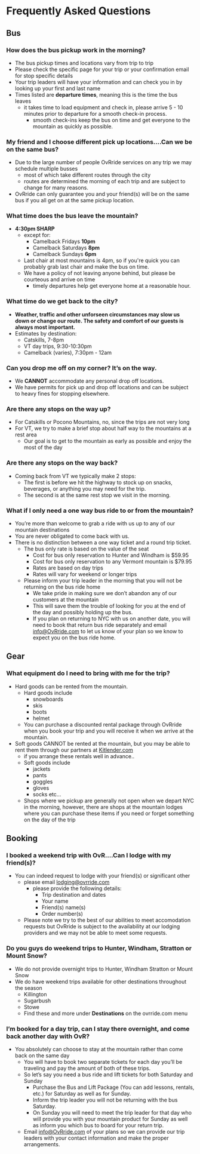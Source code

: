 <!-- TITLE: OvRride Wiki -->
<!-- SUBTITLE: You've got questions we've got answers -->

# Frequently Asked Questions
## Bus

###  How does the bus pickup work in the morning?
* The bus pickup times and locations vary from trip to trip
* Please check the specific page for your trip or your confirmation email for stop specific details
* Your trip leaders will have your information and can check you in by looking up your first and last name
* Times listed are **departure times**, meaning this is the time the bus leaves
	* it takes time to load equipment and check in, please arrive 5 - 10 minutes prior to departure for a smooth check-in process.
		* smooth check-ins keep the bus on time and get everyone to the mountain as quickly as possible.

###  My friend and I choose different pick up locations….Can we be on the same bus?
* Due to the large number of people OvRride services on any trip we may schedule multiple busses
	* most of which take different routes through the city
	* routes are determined the morning of each trip and are subject to change for many reasons.
* OvRride can only guarantee you and your friend(s) will be on the same bus if you all get on at the same pickup location.

### What time does the bus leave the mountain?
* **4:30pm SHARP**
	* except for:
		* Camelback Fridays **10pm**
		* Camelback Saturdays **8pm**
		* Camelback Sundays **6pm**
	* Last chair at most mountains is 4pm, so if you're quick you can probably grab last chair and make the bus on time.
	* We have a policy of not leaving anyone behind, but please be courteous and arrive on time
		* timely departures help get everyone home at a reasonable hour.

###  What time do we get back to the city?
* **Weather, traffic and other unforseen circumstances may slow us down or change our route. The safety and comfort of our guests is always most important.**
* Estimates by destination:
	* Catskills, 7-8pm
	* VT day trips, 9:30-10:30pm
	* Camelback (varies), 7:30pm - 12am

### Can you drop me off on my corner? It’s on the way.
* We **CANNOT** accommodate any personal drop off locations. 
* We have permits for pick up and drop off locations and can be subject to heavy fines for stopping elsewhere.

### Are there any stops on the way up?
* For Catskills or Pocono Mountains, no, since the trips are not very long
* For VT, we try to make a brief stop about half way to the mountains at a rest area
	* Our goal is to get to the mountain as early as possible and enjoy the most of the day

### Are there any stops on the way back?
* Coming back from VT we typically make 2 stops:
	* The first is before we hit the highway to stock up on snacks, beverages, or anything you may need for the trip.
	* The second is at the same rest stop we visit in the morning.

### What if I only need a one way bus ride to or from the mountain?
* You’re more than welcome to grab a ride with us up to any of our mountain destinations
* You are never obligated to come back with us. 
* There is no distinction between a one way ticket and a round trip ticket.
	* The bus only rate is based on the value of the seat
		* Cost for bus only reservation to Hunter and Windham is $59.95
		* Cost for bus only reservation to any Vermont mountain is $79.95
		* Rates are based on day trips
		* Rates will vary for weekend or longer trips
	* Please inform your trip leader in the morning that you will not be returning on the bus ride home
		* We take pride in making sure we don’t abandon any of our customers at the mountain
		* This will save them the trouble of looking for you at the end of the day and possibly holding up the bus. 
		*  If you plan on returning to NYC with us on another date, you will need to book that return bus ride separately and email [info@OvRride.com](mailto:info@ovrride.com) to let us know of your plan so we know to expect you on the bus ride home.

## Gear

### What equipment do I need to bring with me for the trip?
* Hard goods can be rented from the mountain. 
	* Hard goods include 
		* snowboards
		* skis
		*  boots
		* helmet
	* You can purchase a discounted rental package through OvRride when you book your trip and you will receive it when we arrive at the mountain.
* Soft goods CANNOT be rented at the mountain, but you may be able to rent them through our partners at [Kitlender.com](https://www.kitlender.com/?rfsn=911277.146343)
	* if you arrange these rentals well in advance.. 
	* Soft goods include 
		* jackets 
		* pants
		* goggles 
		*  gloves
		* socks etc… 
	* Shops where we pickup are generally not open when we depart NYC in the morning, however, there are shops at the mountain lodges where you can purchase these items if you need or forget something on the day of the trip


## Booking
### I booked a weekend trip with OvR….Can I lodge with my friend(s)?
* You can indeed request to lodge with your friend(s) or significant other
	* please email [lodging@ovrride.com](mailto:lodging@ovrride.com)
		* please provide the following details:
			* Trip destination and dates
			* Your name
			* Friend(s) name(s)
			* Order number(s)
	* Please note we try to the best of our abilities to meet accomodation requests but OvRride is subject to the availability at our lodging providers and we may not be able to meet some requests.

### Do you guys do weekend trips to Hunter, Windham, Stratton or Mount Snow?
* We do not provide overnight trips to Hunter, Windham Stratton or Mount Snow
* We do have weekend trips available for other destinations throughout the season
	* Killington
	* Sugarbush
	* Stowe
	* Find these and more under **Destinations** on the ovrride.com menu

### I’m booked for a day trip, can I stay there overnight, and come back another day with OvR?
* You absolutely can choose to stay at the mountain rather than come back on the same day
	*  You will have to book two separate tickets for each day you’ll be traveling and pay the amount of both of these trips.
	*  So let’s say you need a bus ride and lift tickets for both Saturday and Sunday 
		*  Purchase the Bus and Lift Package (You can add lessons, rentals, etc.) for Saturday as well as for Sunday. 
		*  Inform the trip leader you will not be returning with the bus Saturday. 
		*  On Sunday you will need to meet the trip leader for that day who will provide you with your mountain product for Sunday as well as inform you which bus to board for your return trip.
	*  Email [info@OvRride.com](mailto:info@ovrride.com) of your plans so we can provide our trip leaders with your contact information and make the proper arrangements.

